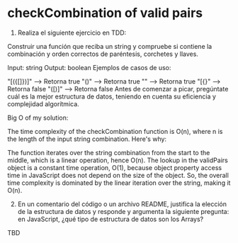 # checkCombination of valid pairs

1. Realiza el siguiente ejercicio en TDD:

Construir una función que reciba un string y compruebe si contiene la combinación y orden correctos de paréntesis, corchetes y llaves.

Input: string
Output: boolean
Ejemplos de casos de uso:

"[({[]})]" --> Retorna true
"()" --> Retorna true
"" --> Retorna true
"[{}" --> Retorna false
"([)]" --> Retorna false
Antes de comenzar a picar, pregúntate cuál es la mejor estructura de datos, teniendo en cuenta su eficiencia y complejidad algorítmica.

Big O of my solution:

The time complexity of the checkCombination function is O(n), where n is the length of the input string combination. Here's why:

The function iterates over the string combination from the start to the middle, which is a linear operation, hence O(n).
The lookup in the validPairs object is a constant time operation, O(1), because object property access time in JavaScript does not depend on the size of the object.
So, the overall time complexity is dominated by the linear iteration over the string, making it O(n).

2. En un comentario del código o un archivo README, justifica la elección de la estructura de datos y responde y argumenta la siguiente pregunta: en JavaScript, ¿qué tipo de estructura de datos son los Arrays?

TBD
